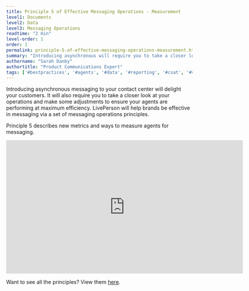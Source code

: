 ```yaml
---
title: Principle 5 of Effective Messaging Operations - Measurement
level1: Documents
level2: Data
level3: Messaging Operations
readtime: "2 min"
level-order: 1
order: 1
permalink: principle-5-of-effective-messaging-operations-measurement.html
summary: "Introducing asynchronous will require you to take a closer look at your operations and introduce new KPIs and way to measure your agents."
authorname: "Sarah Danby"
authortitle: "Product Communications Expert"
tags: ['#bestpractices', '#agents', '#data', '#reporting', '#csat', '#videos']
---
```



Introducing asynchronous messaging to your contact center will delight your customers. It will also require you to take a closer look at your operations and make some adjustments to ensure your agents are performing at maximum efficiency. LivePerson will help brands be effective in messaging via a set of messaging operations principles.

Principle 5 describes new metrics and ways to measure agents for messaging.

<div style="display: block; position: relative; max-width: 100%;"><div class="iframecontainer"><iframe src="https://player.vimeo.com/video/241513227" width="640" height="360" frameborder="0" webkitallowfullscreen mozallowfullscreen allowfullscreen></iframe></div></div> 


Want to see all the principles? View them [here](/intro-principles-for-effective-messaging-operations.html).

